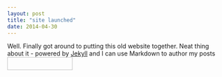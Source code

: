 ```yaml
---
layout: post
title: "site launched"
date: 2014-04-30
---
```


Well. Finally got around to putting this old website together. Neat thing about it - powered by [Jekyll](http://jekyllrb.com) and I can use Markdown to author my posts
<img scr="/assets/img/logo.jpg" height="30" width="150" /> 